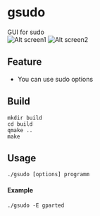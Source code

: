 # gsudo
GUI for sudo<br/>
![Alt screen1](https://dl.prime-hack.net/Screenshot_20180409_204500.png)
![Alt screen2](https://dl.prime-hack.net/Screenshot_20180409_204534.png)

## Feature
* You can use sudo options

## Build
`mkdir build`<br/>
`cd build`<br/>
`qmake ..`<br/>
`make`

## Usage
`./gsudo [options] programm`

#### Example
`./gsudo -E gparted`
